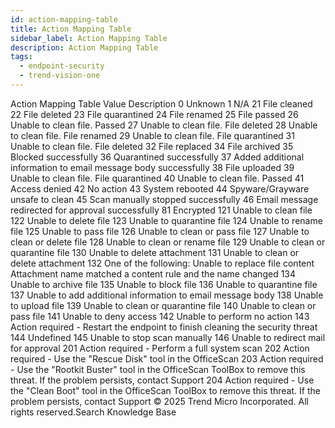 ```yaml
---
id: action-mapping-table
title: Action Mapping Table
sidebar_label: Action Mapping Table
description: Action Mapping Table
tags:
  - endpoint-security
  - trend-vision-one
---
```


 Action Mapping Table Value Description 0 Unknown 1 N/A 21 File cleaned 22 File deleted 23 File quarantined 24 File renamed 25 File passed 26 Unable to clean file. Passed 27 Unable to clean file. File deleted 28 Unable to clean file. File renamed 29 Unable to clean file. File quarantined 31 Unable to clean file. File deleted 32 File replaced 34 File archived 35 Blocked successfully 36 Quarantined successfully 37 Added additional information to email message body successfully 38 File uploaded 39 Unable to clean file. File quarantined 40 Unable to clean file. Passed 41 Access denied 42 No action 43 System rebooted 44 Spyware/Grayware unsafe to clean 45 Scan manually stopped successfully 46 Email message redirected for approval successfully 81 Encrypted 121 Unable to clean file 122 Unable to delete file 123 Unable to quarantine file 124 Unable to rename file 125 Unable to pass file 126 Unable to clean or pass file 127 Unable to clean or delete file 128 Unable to clean or rename file 129 Unable to clean or quarantine file 130 Unable to delete attachment 131 Unable to clean or delete attachment 132 One of the following: Unable to replace file content Attachment name matched a content rule and the name changed 134 Unable to archive file 135 Unable to block file 136 Unable to quarantine file 137 Unable to add additional information to email message body 138 Unable to upload file 139 Unable to clean or quarantine file 140 Unable to clean or pass file 141 Unable to deny access 142 Unable to perform no action 143 Action required - Restart the endpoint to finish cleaning the security threat 144 Undefined 145 Unable to stop scan manually 146 Unable to redirect mail for approval 201 Action required - Perform a full system scan 202 Action required - Use the "Rescue Disk" tool in the OfficeScan 203 Action required - Use the "Rootkit Buster" tool in the OfficeScan ToolBox to remove this threat. If the problem persists, contact Support 204 Action required - Use the "Clean Boot" tool in the OfficeScan ToolBox to remove this threat. If the problem persists, contact Support © 2025 Trend Micro Incorporated. All rights reserved.Search Knowledge Base